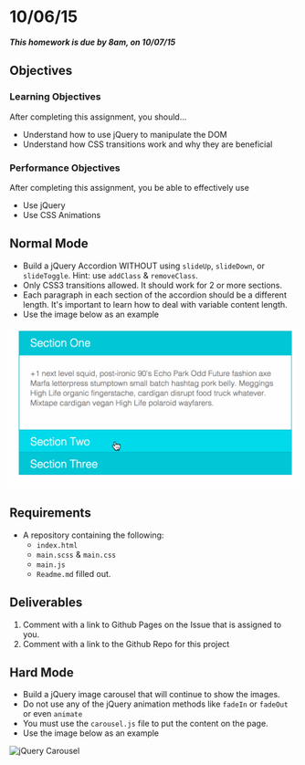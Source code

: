 # 10/06/15

___This homework is due by 8am, on 10/07/15___

## Objectives

### Learning Objectives

After completing this assignment, you should…

* Understand how to use jQuery to manipulate the DOM
* Understand how CSS transitions work and why they are beneficial


### Performance Objectives

After completing this assignment, you be able to effectively use

* Use jQuery
* Use CSS Animations

## Normal Mode

* Build a jQuery Accordion WITHOUT using `slideUp`, `slideDown`, or `slideToggle`. Hint: use `addClass` & `removeClass`.
* Only CSS3 transitions allowed. It should work for 2 or more sections.
* Each paragraph in each section of the accordion should be a different length. It's important to learn how to deal with variable content length.
* Use the image below as an example

![jQuery Accordion](./assets/accordian.gif "jQuery Accordion")

## Requirements

* A repository containing the following:
  * `index.html`
  * `main.scss` & `main.css`
  * `main.js`
  * `Readme.md` filled out.

## Deliverables

1. Comment with a link to Github Pages on the Issue that is assigned to you.
2. Comment with a link to the Github Repo for this project


## Hard Mode

* Build a jQuery image carousel that will continue to show the images.
* Do not use any of the jQuery animation methods like `fadeIn` or `fadeOut` or even `animate`
* You must use the `carousel.js` file to put the content on the page.
* Use the image below as an example

![jQuery Carousel](./assets/carousel.gif "jQuery Carousel")

